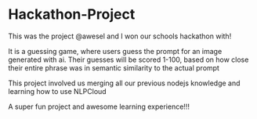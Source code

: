 # Hackathon-Project

This was the project @awesel and I won our schools hackathon with!

It is a guessing game, where users guess the prompt for an image generated with ai.
Their guesses will be scored 1-100, based on how close their entire phrase was in semantic similarity to the actual prompt

This project involved us merging all our previous nodejs knowledge and learning how to use NLPCloud

A super fun project and awesome learning experience!!!
